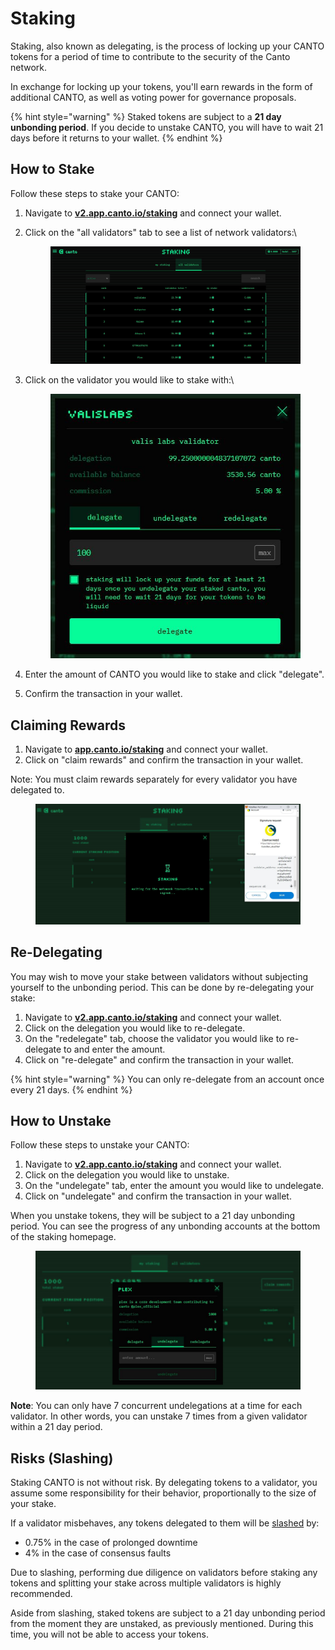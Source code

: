 # Staking

Staking, also known as delegating, is the process of locking up your CANTO tokens for a period of time to contribute to the security of the Canto network.

In exchange for locking up your tokens, you'll earn rewards in the form of additional CANTO, as well as voting power for governance proposals.

{% hint style="warning" %}
Staked tokens are subject to a **21 day unbonding period**. If you decide to unstake CANTO, you will have to wait 21 days before it returns to your wallet.
{% endhint %}

## How to Stake

Follow these steps to stake your CANTO:

1. Navigate to [**v2.app.canto.io/staking**](https://app.canto.io/staking) and connect your wallet.
2.  Click on the "all validators" tab to see a list of network validators:\


    <figure><img src="../.gitbook/assets/staking-ui-v2.JPG" alt=""><figcaption></figcaption></figure>
3.  Click on the validator you would like to stake with:\


    <figure><img src="../.gitbook/assets/delegate-modal-v2.JPG" alt=""><figcaption></figcaption></figure>
4. Enter the amount of CANTO you would like to stake and click "delegate".
5. Confirm the transaction in your wallet.

## Claiming Rewards

1. Navigate to [**app.canto.io/staking**](https://app.canto.io/staking) and connect your wallet.
2. Click on "claim rewards" and confirm the transaction in your wallet.

Note: You must claim rewards separately for every validator you have delegated to.

<figure><img src="../.gitbook/assets/staking-claim-v2 (1).JPG" alt=""><figcaption></figcaption></figure>

## Re-Delegating

You may wish to move your stake between validators without subjecting yourself to the unbonding period. This can be done by re-delegating your stake:

1. Navigate to [**v2.app.canto.io/staking**](https://app.canto.io/staking) and connect your wallet.
2. Click on the delegation you would like to re-delegate.
3. On the "redelegate" tab, choose the validator you would like to re-delegate to and enter the amount.
4. Click on "re-delegate" and confirm the transaction in your wallet.

{% hint style="warning" %}
You can only re-delegate from an account once every 21 days.
{% endhint %}

## How to Unstake

Follow these steps to unstake your CANTO:

1. Navigate to [**v2.app.canto.io/staking**](https://app.canto.io/staking) and connect your wallet.
2. Click on the delegation you would like to unstake.
3. On the "undelegate" tab, enter the amount you would like to undelegate.
4. Click on "undelegate" and confirm the transaction in your wallet.

When you unstake tokens, they will be subject to a 21 day unbonding period. You can see the progress of any unbonding accounts at the bottom of the staking homepage.

<figure><img src="../.gitbook/assets/undelegate-v2.JPG" alt=""><figcaption></figcaption></figure>

**Note**: You can only have 7 concurrent undelegations at a time for each validator. In other words, you can unstake 7 times from a given validator within a 21 day period.

## Risks (Slashing)

Staking CANTO is not without risk. By delegating tokens to a validator, you assume some responsibility for their behavior, proportionally to the size of your stake.

If a validator misbehaves, any tokens delegated to them will be [slashed](https://docs.app.canto.io/technical-reference/validators/slashing) by:

* 0.75% in the case of prolonged downtime
* 4% in the case of consensus faults

Due to slashing, performing due diligence on validators before staking any tokens and splitting your stake across multiple validators is highly recommended.

Aside from slashing, staked tokens are subject to a 21 day unbonding period from the moment they are unstaked, as previously mentioned. During this time, you will not be able to access your tokens.
